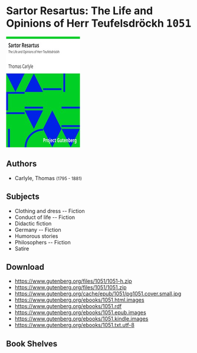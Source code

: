 # Sartor Resartus: The Life and Opinions of Herr Teufelsdröckh <kbd>1051</kbd>

![](./cover.medium.jpg "")

## Authors


 - Carlyle, Thomas <small>(1795 - 1881)</small>

## Subjects


 - Clothing and dress -- Fiction
 - Conduct of life -- Fiction
 - Didactic fiction
 - Germany -- Fiction
 - Humorous stories
 - Philosophers -- Fiction
 - Satire

## Download


 - https://www.gutenberg.org/files/1051/1051-h.zip
 - https://www.gutenberg.org/files/1051/1051.zip
 - https://www.gutenberg.org/cache/epub/1051/pg1051.cover.small.jpg
 - https://www.gutenberg.org/ebooks/1051.html.images
 - https://www.gutenberg.org/ebooks/1051.rdf
 - https://www.gutenberg.org/ebooks/1051.epub.images
 - https://www.gutenberg.org/ebooks/1051.kindle.images
 - https://www.gutenberg.org/ebooks/1051.txt.utf-8

## Book Shelves


